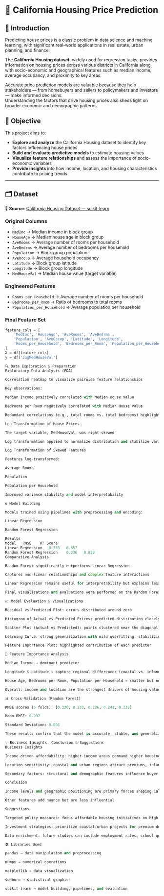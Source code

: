# 🏡 California Housing Price Prediction

## 📌 Introduction
Predicting house prices is a classic problem in data science and machine learning, with significant real-world applications in real estate, urban planning, and finance.  

The **California Housing dataset**, widely used for regression tasks, provides information on housing prices across various districts in California along with socio-economic and geographical features such as median income, average occupancy, and proximity to key areas.

Accurate price prediction models are valuable because they help stakeholders — from homebuyers and sellers to policymakers and investors — make informed decisions.  
Understanding the factors that drive housing prices also sheds light on broader economic and demographic patterns.

## 🎯 Objective
This project aims to:

- **Explore and analyze** the California Housing dataset to identify key factors influencing house prices  
- **Build and evaluate predictive models** to estimate housing values  
- **Visualize feature relationships** and assess the importance of socio-economic variables  
- **Provide insights** into how income, location, and housing characteristics contribute to pricing trends  

---

## 🗂️ Dataset

📌 **Source**: [California Housing Dataset — scikit-learn](https://scikit-learn.org/stable/modules/generated/sklearn.datasets.fetch_california_housing.html)  

### Original Columns
- `MedInc` → Median income in block group  
- `HouseAge` → Median house age in block group  
- `AveRooms` → Average number of rooms per household  
- `AveBedrms` → Average number of bedrooms per household  
- `Population` → Block group population  
- `AveOccup` → Average household occupancy  
- `Latitude` → Block group latitude  
- `Longitude` → Block group longitude  
- `MedHouseVal` → Median house value (target variable)  

### Engineered Features
- `Rooms_per_Household` → Average number of rooms per household  
- `Bedrooms_per_Room` → Ratio of bedrooms to total rooms  
- `Population_per_Household` → Average population per household  

### Final Feature Set
```python
feature_cols = [
    'MedInc', 'HouseAge', 'AveRooms', 'AveBedrms',
    'Population', 'AveOccup', 'Latitude', 'Longitude',
    'Rooms_per_Household', 'Bedrooms_per_Room', 'Population_per_Household'
]
X = df[feature_cols]
y = df['LogMedHouseVal']

🔍 Data Exploration & Preparation
Exploratory Data Analysis (EDA)

Correlation heatmap to visualize pairwise feature relationships

Key observations:

Median Income positively correlated with Median House Value

Bedrooms per Room negatively correlated with Median House Value

Redundant correlations (e.g., total rooms vs. total bedrooms) highlighted the need for careful feature selection

Log Transformation of House Prices

The target variable, MedHouseVal, was right-skewed

Log transformation applied to normalize distribution and stabilize variance

Log Transformation of Skewed Features

Features log-transformed:

Average Rooms

Population

Population per Household

Improved variance stability and model interpretability

⚙️ Model Building

Models trained using pipelines with preprocessing and encoding:

Linear Regression

Random Forest Regression

Results
Model	RMSE	R² Score
Linear Regression	0.333	0.657
Random Forest Regression	0.236	0.829
Comparative Analysis

Random Forest significantly outperforms Linear Regression

Captures non-linear relationships and complex feature interactions

Linear Regression remains useful for interpretability but explains less variability

Final visualizations and evaluations were performed on the Random Forest model

📈 Model Evaluation & Visualizations

Residual vs Predicted Plot: errors distributed around zero

Histogram of Actual vs Predicted Prices: predicted distribution closely matched actual prices

Scatter Plot (Actual vs Predicted): points clustered near the diagonal, with some spread at extremes

Learning Curve: strong generalization with mild overfitting, stabilizing as training size increased

Feature Importance Plot: highlighted contribution of each predictor

🔑 Feature Importance Analysis

Median Income → dominant predictor

Longitude & Latitude → capture regional differences (coastal vs. inland)

House Age, Bedrooms per Room, Population per Household → smaller but notable contributions

Overall: income and location are the strongest drivers of housing values

📊 Cross-Validation (Random Forest)

RMSE scores (5 folds): [0.238, 0.233, 0.236, 0.241, 0.238]

Mean RMSE: 0.237

Standard Deviation: 0.003

These results confirm that the model is accurate, stable, and generalizes well across data splits.

💡 Business Insights, Conclusion & Suggestions
Business Insights

Income-driven affordability: higher-income areas command higher housing prices

Location sensitivity: coastal and urban regions attract premiums, inland areas remain more affordable

Secondary factors: structural and demographic features influence buyer preferences but play a supporting role

Conclusion

Income levels and geographic positioning are primary forces shaping California’s housing market

Other features add nuance but are less influential

Suggestions

Targeted policy measures: focus affordable housing initiatives on high-income, high-demand regions

Investment strategies: prioritize coastal/urban projects for premium development, explore inland for affordable housing

Data enrichment: future studies can include employment rates, school quality, and transport access for deeper insights

🛠️ Libraries Used

pandas → data manipulation and preprocessing

numpy → numerical operations

matplotlib → data visualization

seaborn → statistical graphics

scikit-learn → model building, pipelines, and evaluation
